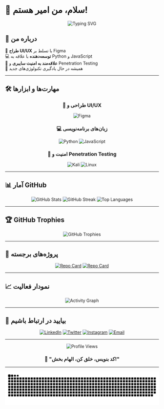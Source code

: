 # 👋 سلام، من امیر هستم!

<div align="center">
  <img src="https://readme-typing-svg.herokuapp.com?font=Fira+Code&pause=1000&color=00F7FF&center=true&vCenter=true&width=435&lines=Full+Stack+Developer;UI%2FUX+Designer;Cybersecurity+Enthusiast;Always+Learning+New+Things" alt="Typing SVG" />
</div>

## 🚀 درباره من

🎨 **طراح UI/UX** با تسلط بر Figma  
💻 **توسعه‌دهنده** با علاقه به Python و JavaScript  
🔐 **علاقه‌مند به امنیت سایبری** و Penetration Testing  
🌱 همیشه در حال یادگیری تکنولوژی‌های جدید

---

## 🛠️ مهارت‌ها و ابزارها

<div align="center">

### 🎨 طراحی و UI/UX
![Figma](https://img.shields.io/badge/figma-%23F24E1E.svg?style=for-the-badge&logo=figma&logoColor=white)

### 💻 زبان‌های برنامه‌نویسی
![Python](https://img.shields.io/badge/python-3670A0?style=for-the-badge&logo=python&logoColor=ffdd54)
![JavaScript](https://img.shields.io/badge/javascript-%23323330.svg?style=for-the-badge&logo=javascript&logoColor=%23F7DF1E)

### 🔐 امنیت و Penetration Testing
![Kali](https://img.shields.io/badge/Kali-268BEE?style=for-the-badge&logo=kalilinux&logoColor=white)
![Linux](https://img.shields.io/badge/Linux-FCC624?style=for-the-badge&logo=linux&logoColor=black)

</div>

---

## 📊 آمار GitHub

<div align="center">
  <img src="https://github-readme-stats.vercel.app/api?username=Kalzareth&theme=radical&hide_border=false&include_all_commits=true&count_private=true" alt="GitHub Stats" />
  
  <img src="https://github-readme-streak-stats.herokuapp.com/?user=Kalzareth&theme=radical&hide_border=false" alt="GitHub Streak" />
  
  <img src="https://github-readme-stats.vercel.app/api/top-langs/?username=Kalzareth&theme=radical&hide_border=false&include_all_commits=true&count_private=true&layout=compact" alt="Top Languages" />
</div>

---

## 🏆 GitHub Trophies
<div align="center">
  <img src="https://github-profile-trophy.vercel.app/?username=Kalzareth&theme=radical&no-frame=false&no-bg=true&margin-w=4" alt="GitHub Trophies" />
</div>

---

## 🌟 پروژه‌های برجسته

<div align="center">
  
[![Repo Card](https://github-readme-stats.vercel.app/api/pin/?username=YOUR_USERNAME&repo=REPO_NAME&theme=radical)](https://github.com/YOUR_USERNAME/REPO_NAME)
[![Repo Card](https://github-readme-stats.vercel.app/api/pin/?username=YOUR_USERNAME&repo=REPO_NAME2&theme=radical)](https://github.com/YOUR_USERNAME/REPO_NAME2)

</div>

---

## 📈 نمودار فعالیت

<div align="center">
  <img src="https://activity-graph.herokuapp.com/graph?username=YOUR_USERNAME&theme=react-dark&hide_border=true" alt="Activity Graph" />
</div>

---

## 🤝 بیایید در ارتباط باشیم

<div align="center">

[![LinkedIn](https://img.shields.io/badge/LinkedIn-%230077B5.svg?logo=linkedin&logoColor=white)](https://linkedin.com/in/YOUR_LINKEDIN)
[![Twitter](https://img.shields.io/badge/Twitter-%231DA1F2.svg?logo=Twitter&logoColor=white)](https://twitter.com/YOUR_TWITTER)
[![Instagram](https://img.shields.io/badge/Instagram-%23E4405F.svg?logo=Instagram&logoColor=white)](https://instagram.com/YOUR_INSTAGRAM)
[![Email](https://img.shields.io/badge/Email-D14836?logo=gmail&logoColor=white)](mailto:YOUR_EMAIL@gmail.com)

</div>

---

<div align="center">
  <img src="https://komarev.com/ghpvc/?username=Kalzareth&label=Profile%20views&color=0e75b6&style=flat" alt="Profile Views" />
  
  ### 💫 "کد بنویس، خلق کن، الهام بخش!" 
</div>

---

<div align="center">
  <img src="https://raw.githubusercontent.com/platane/snk/output/github-contribution-grid-snake.svg" alt="Snake animation" />
</div>
